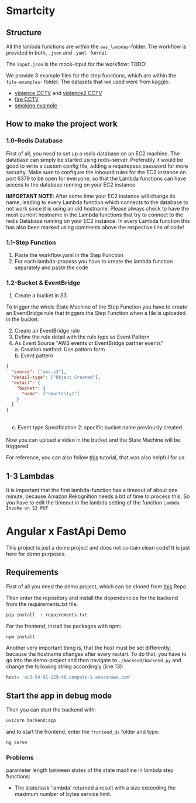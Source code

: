 # Smartcity

## Structure
All the lambda functions are within the `aws_lambdas`-folder. The workflow is provided in both, `.json` and `.yaml`- format.

The `input.json` is the mock-input for the workflow: TODO!

We provide 3 example files for the step functions, which are within the `file-examples`- folder. The datasets that we used were from kaggle:
- [violence CCTV](https://www.kaggle.com/datasets/toluwaniaremu/smartcity-cctv-violence-detection-dataset-scvd) and [violence2 CCTV](https://www.kaggle.com/datasets/mohamedmustafa/real-life-violence-situations-dataset)
- [fire CCTV](https://www.kaggle.com/datasets/ritupande/fire-detection-from-cctv)
- [smoking example](https://www.youtube.com/watch?v=36MIpHAwFSM&ab_channel=VideoForNeed-RoyaltyFreeVideos)


## How to make the project work

### 1.0-Redis Database
First of all, you need to set up a redis database on an EC2 machine. The database can simply be started using redis-server. Preferably it would be good to write a custom config file, adding a requirepass password for more security. 
Make sure to configure the inbound rules for the EC2 instance on port 6379 to be open for everyone, so that the Lambda functions can have access to the database running on your EC2 instance.

**IMPORTANT NOTE:** After some time your EC2 instance will change its name, leading to every Lambda function which connects to the database to not work since it is using an old hostname. Please always check to have the most current hostname in the Lambda functions that try to connect to the redis Database running on your EC2 instance. In every Lambda function this has also been marked using comments above the respective line of code!

### 1.1-Step Function

1. Paste the workflow.yaml in the Step Function
2. For each lambda-process you have to create the lambda function separately and paste the code 

### 1.2-Bucket & EventBridge

1. Create a bucket in S3

To trigger the whole State Machine of the Step Function you have to create an EventBridge rule that triggers the Step
Function when a file is uploaded in the bucket.

2. Create an EventBridge rule
3. Define the rule detail with the rule type as Event Pattern
4. As Event Source "AWS events or EventBridge partner events" <br>
   a. Creation method: Use pattern form <br>
   b. Event pattern
```json
{
  "source": ["aws.s3"],
  "detail-type": ["Object Created"],
  "detail": {
    "bucket": {
      "name": ["smartcity1"]
    }
  }
}
```
<br>
    &nbsp &nbsp c. Event type Specification 2: specific bucket name previously created <br> <br
5. In target select Step Function and select the State Machine previously created
6. Also use the existing "LabRole"

Now you can upload a video in the bucket and the State Machine will be triggered.

For reference, you can also follow [this](https://docs.aws.amazon.com/step-functions/latest/dg/tutorial-cloudwatch-events-s3.html) tutorial, that was also helpful for us.

## 1-3 Lambdas
It is important that the first lambda-function has a timeout of about one minute, because Amazon Rekognition needs a bit of time to process this. So you have to edit the timeout in the lambda setting of the function `Lambda Invoke on S3 PUT`

# Angular x FastApi Demo

This project is just a demo project and does not contain clean code! It is just here for demo purposes.

## Requirements

First of all you need the demo project, which can be cloned from [this](https://github.com/Joe02exe/demo_ds) Repo.

Then enter the repository and install the dependencies for the backend from the requirements.txt file:

```bash
pip install -r requirements.txt
```

For the frontend, install the packages with npm:
```bash
npm install
```

Another very important thing is, that the host must be set differently, because the hostname changes after every restart. To do that, you have to go into the demo-project and then navigate to `./backend/backend.py` and change the following string accordingly (line 13):

```python
host= 'ec2-54-91-229-46.compute-1.amazonaws.com'
```

## Start the app in debug mode

Then you can start the backend with:

```bash
uvicorn backend:app
```

and to start the frontend, enter the `frontend_ds` folder and type:

```bash
ng serve
```

### Problems
 parameter length between states of the state machine in lambda step functions:
 - The state/task 'lambda' returned a result with a size exceeding the maximum number of bytes service limit.

